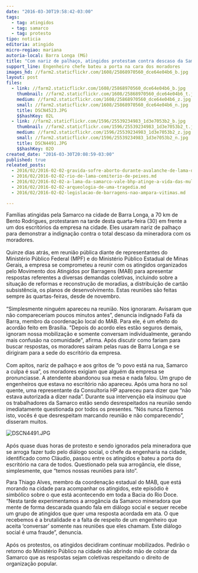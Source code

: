 ```yaml
---
date: "2016-03-30T19:58:42-03:00"
tags:
  - tag: atingidos
  - tag: samarco
  - tag: protesto
tipo: noticia
editoria: atingido
micro-regiao: mariana
autoria-local: Barra Longa (MG)
title: "Com nariz de palhaço, atingidos protestam contra descaso da Samarco"
support_line: Engenheiro chefe bateu a porta na cara dos moradores
images_hd: //farm2.staticflickr.com/1608/25868970560_dce64e04b6_b.jpg
layout: post
files:
  - link: //farm2.staticflickr.com/1608/25868970560_dce64e04b6_b.jpg
    thumbnail: //farm2.staticflickr.com/1608/25868970560_dce64e04b6_t.jpg
    medium: //farm2.staticflickr.com/1608/25868970560_dce64e04b6_z.jpg
    small: //farm2.staticflickr.com/1608/25868970560_dce64e04b6_n.jpg
    title: DSCN4523.JPG
    $$hashKey: 02L
  - link: //farm2.staticflickr.com/1596/25539234983_1d3e7053b2_b.jpg
    thumbnail: //farm2.staticflickr.com/1596/25539234983_1d3e7053b2_t.jpg
    medium: //farm2.staticflickr.com/1596/25539234983_1d3e7053b2_z.jpg
    small: //farm2.staticflickr.com/1596/25539234983_1d3e7053b2_n.jpg
    title: DSCN4491.JPG
    $$hashKey: 02O
created_date: "2016-03-30T20:08:59-03:00"
published: true
releated_posts:
  - 2016/02/2016-02-02-gravida-sofre-aborto-durante-avalanche-de-lama-da-samarco.md
  - 2016/02/2016-02-02-rio-de-lama-cemiterio-de-peixes.md
  - 2016/02/2016-02-02-a-lama-da-samarco-vale-bhp-atinge-a-vida-das-mulheres.md
  - 2016/02/2016-02-02-arqueologia-de-uma-tragedia.md
  - 2016/02/2016-02-02-legislacao-de-barragens-nao-ampara-vitimas.md

---
```

<p>Fam&iacute;lias atingidas pela Samarco na cidade de Barra Longa, a 70 km de Bento Rodrigues, protestaram na tarde desta quarta-feira (30) em frente a um dos escrit&oacute;rios da empresa na cidade. Eles usaram nariz de palha&ccedil;o para demonstrar a indigna&ccedil;&atilde;o contra o total descaso da mineradora com os moradores.<br />
<br />
Quinze dias atr&aacute;s, em reuni&atilde;o p&uacute;blica diante de representantes do Minist&eacute;rio P&uacute;blico Federal (MPF) e do Minist&eacute;rio P&uacute;blico Estadual de Minas Gerais, a empresa se comprometeu a reunir com os atingidos organizados pelo Movimento dos Atingidos por Barragens (MAB) para apresentar respostas referentes a diversas demandas coletivas, incluindo sobre a situa&ccedil;&atilde;o de reformas e reconstru&ccedil;&atilde;o de moradias, a distribui&ccedil;&atilde;o de cart&atilde;o subsist&ecirc;ncia, os planos de desenvolvimento. Estas reuni&otilde;es s&atilde;o feitas sempre &agrave;s quartas-feiras, desde de novembro.<br />
<br />
&ldquo;Simplesmente ningu&eacute;m apareceu na reuni&atilde;o. Nos ignoraram. Avisaram que n&atilde;o compareceriam poucos minutos antes&rdquo;, denuncia indignado Faf&aacute; da Barra, membro da coordena&ccedil;&atilde;o local do MAB. Para ele, &eacute; um efeito do acord&atilde;o feito em Bras&iacute;lia. &quot;Depois do acordo eles est&atilde;o seguros demais, ignoram nossa mobiliza&ccedil;&atilde;o e somente conversam individualmente, gerando mais confus&atilde;o na comunidade&quot;, afirma. Ap&oacute;s discutir como fariam para buscar respostas, os moradores sa&iacute;ram pelas ruas de Barra Longa e se dirigiram para a sede do escrit&oacute;rio da empresa.&nbsp;<br />
<br />
Com apitos, nariz de palha&ccedil;o e aos gritos de &ldquo;o povo est&aacute; na rua, Samarco a culpa &eacute; sua&rdquo;, os moradores exigiam que algu&eacute;m da empresa se pronunciasse. A atendente abandonou sua mesa e nada falou. Um grupo de engenheiros que estava no escrit&oacute;rio n&atilde;o apareceu. Ap&oacute;s uma hora no sol quente, uma representante da Consultoria HP apareceu para dizer que &ldquo;n&atilde;o estava autorizada a dizer nada&rdquo;. Durante sua interven&ccedil;&atilde;o ela insinuou que os trabalhadores da Samarco est&atilde;o sendo desrespeitados na reuni&atilde;o sendo imediatamente questionada por todos os presentes. &ldquo;N&oacute;s nunca fizemos isto, voc&ecirc;s &eacute; que desrespeitam marcando reuni&atilde;o e n&atilde;o comparecendo&rdquo;, disseram muitos.</p>

<p><img alt="DSCN4491.JPG" src="//farm2.staticflickr.com/1596/25539234983_1d3e7053b2_b.jpg" /><br />
<br />
Ap&oacute;s quase duas horas de protesto e sendo ignorados pela mineradora que se arroga fazer tudo pelo di&aacute;logo social, o chefe da engenharia na cidade, identificado como Cl&aacute;udio, passou entre os atingidos e bateu a porta do escrit&oacute;rio na cara de todos. Questionado pela sua arrog&acirc;ncia, ele disse, simplesmente, que &ldquo;temos nossas reuni&otilde;es para isto&rdquo;.</p>

<p>Para Thiago Alves, membro da coordena&ccedil;&atilde;o estadual do MAB, que est&aacute; morando na cidade para acompanhar os atingidos, este epis&oacute;dio &egrave; simb&oacute;lico sobre o que est&aacute; acontecendo em toda a Bacia do Rio Doce. &ldquo;Nesta tarde experimentamos a arrog&acirc;ncia da Samarco mineradora que mente de forma descarada quando fala em di&aacute;logo social e sequer recebe um grupo de atingidos que quer uma resposta acordada em ata. O que recebemos &eacute; a brutalidade e a falta de respeito de um engenheiro que aceita &lsquo;conversar&rsquo; somente nas reuni&otilde;es que eles chamam. Este di&aacute;logo social &eacute; uma fraude&rdquo;, denuncia.<br />
<br />
Ap&oacute;s os protestos, os atingidos decidiram continuar mobilizados. Pedir&atilde;o o retorno do Minist&eacute;rio P&uacute;blico na cidade n&atilde;o abrindo m&atilde;o de cobrar da Samarco que as respostas sejam coletivas respeitando o direito de organiza&ccedil;&atilde;o popular.&nbsp;</p>
